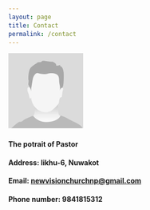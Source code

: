 ```yaml
---
layout: page
title: Contact 
permalink: /contact 
---
```


![pastor's potrait](/assets/img/potrait.png)

#### The potrait of Pastor



#### Address: likhu-6, Nuwakot

#### Email: newvisionchurchnp@gmail.com

#### Phone number: 9841815312
